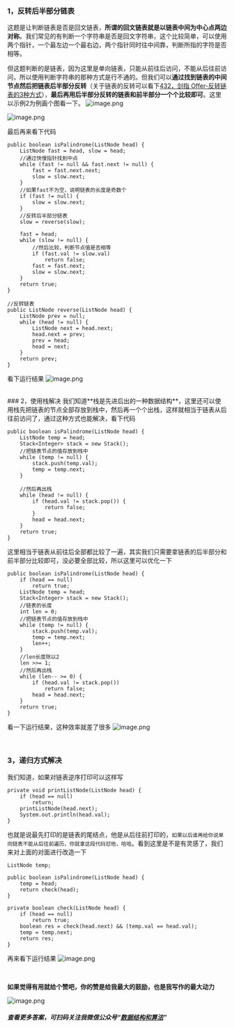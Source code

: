 

### 1，反转后半部分链表

这题是让判断链表是否是回文链表，**所谓的回文链表就是以链表中间为中心点两边对称**。我们常见的有判断一个字符串是否是回文字符串，这个比较简单，可以使用两个指针，一个最左边一个最右边，两个指针同时往中间靠，判断所指的字符是否相等。



但这题判断的是链表，因为这里是单向链表，只能从前往后访问，不能从后往前访问，所以使用判断字符串的那种方式是行不通的。但我们可以**通过找到链表的中间节点然后把链表后半部分反转**（关于链表的反转可以看下[432，剑指 Offer-反转链表的3种方式](https://mp.weixin.qq.com/s?__biz=MzU0ODMyNDk0Mw==&mid=2247488340&idx=1&sn=c3d6adc9f737672aab544931502dda2e&chksm=fb418074cc360962b46cb764068a5818f58bed6a4cd05ef61057823918d95f3a192550f02408&scene=21#wechat_redirect)），**最后再用后半部分反转的链表和前半部分一个个比较即可**。这里以示例2为例画个图看一下。
![image.png](https://pic.leetcode-cn.com/1603414119-KfHINu-image.png)

![image.png](https://pic.leetcode-cn.com/1603414128-PsmRse-image.png)

最后再来看下代码
```
public boolean isPalindrome(ListNode head) {
    ListNode fast = head, slow = head;
    //通过快慢指针找到中点
    while (fast != null && fast.next != null) {
        fast = fast.next.next;
        slow = slow.next;
    }
    //如果fast不为空，说明链表的长度是奇数个
    if (fast != null) {
        slow = slow.next;
    }
    //反转后半部分链表
    slow = reverse(slow);

    fast = head;
    while (slow != null) {
        //然后比较，判断节点值是否相等
        if (fast.val != slow.val)
            return false;
        fast = fast.next;
        slow = slow.next;
    }
    return true;
}

//反转链表
public ListNode reverse(ListNode head) {
    ListNode prev = null;
    while (head != null) {
        ListNode next = head.next;
        head.next = prev;
        prev = head;
        head = next;
    }
    return prev;
}
```

看下运行结果
![image.png](https://pic.leetcode-cn.com/1603414192-apkHbM-image.png)

<br>
### 2，使用栈解决
我们知道**栈是先进后出的一种数据结构**，这里还可以使用栈先把链表的节点全部存放到栈中，然后再一个个出栈，这样就相当于链表从后往前访问了，通过这种方式也能解决，看下代码

```
public boolean isPalindrome(ListNode head) {
    ListNode temp = head;
    Stack<Integer> stack = new Stack();
    //把链表节点的值存放到栈中
    while (temp != null) {
        stack.push(temp.val);
        temp = temp.next;
    }

    //然后再出栈
    while (head != null) {
        if (head.val != stack.pop()) {
            return false;
        }
        head = head.next;
    }
    return true;
}
```

这里相当于链表从前往后全部都比较了一遍，其实我们只需要拿链表的后半部分和前半部分比较即可，没必要全部比较，所以这里可以优化一下

```
public boolean isPalindrome(ListNode head) {
    if (head == null)
        return true;
    ListNode temp = head;
    Stack<Integer> stack = new Stack();
    //链表的长度
    int len = 0;
    //把链表节点的值存放到栈中
    while (temp != null) {
        stack.push(temp.val);
        temp = temp.next;
        len++;
    }
    //len长度除以2
    len >>= 1;
    //然后再出栈
    while (len-- >= 0) {
        if (head.val != stack.pop())
            return false;
        head = head.next;
    }
    return true;
}
```

看一下运行结果，这种效率就差了很多
![image.png](https://pic.leetcode-cn.com/1603414335-XdQoJd-image.png)

<br>

### 3，递归方式解决
我们知道，如果对链表逆序打印可以这样写
```
private void printListNode(ListNode head) {
    if (head == null)
        return;
    printListNode(head.next);
    System.out.println(head.val);
}
```
也就是说最先打印的是链表的尾结点，他是从后往前打印的，```如果以后谁再给你说单向链表不能从后往前遍历，你就拿这段代码怼他，哈哈```。看到这里是不是有灵感了，我们来对上面的对面进行改造一下

```
ListNode temp;

public boolean isPalindrome(ListNode head) {
    temp = head;
    return check(head);
}

private boolean check(ListNode head) {
    if (head == null)
        return true;
    boolean res = check(head.next) && (temp.val == head.val);
    temp = temp.next;
    return res;
}
```
再来看下运行结果
![image.png](https://pic.leetcode-cn.com/1603414442-flcTKw-image.png)


<br>

**如果觉得有用就给个赞吧，你的赞是给我最大的鼓励，也是我写作的最大动力**

![image.png](https://pic.leetcode-cn.com/d56a80459005b444404d2ad6fbaabdabecd2b9ed3cb2cf432e570c315ae2fcf7-image.png)
##### 查看更多答案，可扫码关注我微信公众号“**[数据结构和算法](https://img-blog.csdnimg.cn/20200807155236311.png)**”